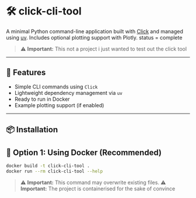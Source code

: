 # 🛠️ click-cli-tool

A minimal Python command-line application built with [Click](https://click.palletsprojects.com/) and managed using [uv](https://github.com/astral-sh/uv). Includes optional plotting support with Plotly.
status = complete
> ⚠️ **Important:** This not a project i just wanted to test out the click tool
---

## 🚀 Features

- Simple CLI commands using `Click`
- Lightweight dependency management via `uv`
- Ready to run in Docker
- Example plotting support (if enabled)

---

## 📦 Installation

## 🔧 Option 1: Using Docker (Recommended)

```bash
docker build -t click-cli-tool .
docker run --rm click-cli-tool --help
```

> ⚠️ **Important:** This command may overwrite existing files.
> ⚠️ **Important:** The project is containerised for the sake of convince
